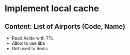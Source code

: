 # Implement local cache

## Content: List of Airports (Code, Name)

- Read Aside with TTL
- Allow to use libs
- Get used to Redis